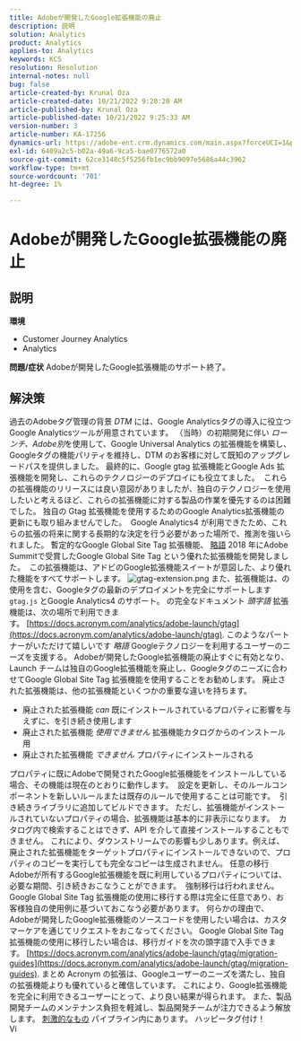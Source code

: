 ```yaml
---
title: Adobeが開発したGoogle拡張機能の廃止
description: 説明
solution: Analytics
product: Analytics
applies-to: Analytics
keywords: KCS
resolution: Resolution
internal-notes: null
bug: false
article-created-by: Krunal Oza
article-created-date: 10/21/2022 9:20:20 AM
article-published-by: Krunal Oza
article-published-date: 10/21/2022 9:25:33 AM
version-number: 3
article-number: KA-17256
dynamics-url: https://adobe-ent.crm.dynamics.com/main.aspx?forceUCI=1&pagetype=entityrecord&etn=knowledgearticle&id=98c25394-2151-ed11-bba2-0022480867fb
exl-id: 6409a2c5-b02a-49a6-9ca5-bae0776572a0
source-git-commit: 62ce3148c5f5256fb1ec9bb9097e5686a44c3962
workflow-type: tm+mt
source-wordcount: '701'
ht-degree: 1%

---
```


# Adobeが開発したGoogle拡張機能の廃止

## 説明

<b>環境</b>
- Customer Journey Analytics
- Analytics



<b>問題/症状</b>
Adobeが開発したGoogle拡張機能のサポート終了。


## 解決策

過去のAdobeタグ管理の背景 *DTM* には、Google Analyticsタグの導入に役立つGoogle Analyticsツールが用意されています。
（当時）の初期開発に伴い *ローンチ、Adobe別*を使用して、Google Universal Analytics の拡張機能を構築し、Googleタグの機能パリティを維持し、DTM のお客様に対して既知のアップグレードパスを提供しました。
最終的に、Google gtag 拡張機能とGoogle Ads 拡張機能を開発し、これらのテクノロジーのデプロイにも役立てました。  これらの拡張機能のリリースには良い意図がありましたが、独自のテクノロジーを使用したいと考えるほど、これらの拡張機能に対する製品の作業を優先するのは困難でした。 独自の Gtag 拡張機能を使用するためのGoogle Analytics拡張機能の更新にも取り組みませんでした。 
Google Analytics4 が利用できたため、これらの拡張の将来に関する長期的な決定を行う必要があった場所で、推測を強いられました。
暫定的なGoogle Global Site Tag 拡張機能、 [略語](https://www.acronym.com/) 2018 年にAdobe Summitで受賞したGoogle Global Site Tag という優れた拡張機能を開発しました。  この拡張機能は、アドビのGoogle拡張機能スイートが意図した、より優れた機能をすべてサポートします。
![gtag-extension.png](https://experienceleaguecommunities.adobe.com/t5/image/serverpage/image-id/32446iD3F68A3559E15F49/image-size/large?v=v2&amp;amp;px=999 "gtag-extension.png")
また、拡張機能は、の使用を含む、Googleタグの最新のデプロイメントを完全にサポートします `gtag.js` とGoogle Analytics4 のサポート。
の完全なドキュメント *頭字語* 拡張機能は、次の場所で利用できます。 [https://docs.acronym.com/analytics/adobe-launch/gtag](https://docs.acronym.com/analytics/adobe-launch/gtag).
このようなパートナーがいただけて嬉しいです *略語* Googleテクノロジーを利用するユーザーのニーズを支援する。
Adobeが開発したGoogle拡張機能の廃止すぐに有効となり、Launch チームは独自のGoogle拡張機能を廃止し、Googleタグのニーズに合わせてGoogle Global Site Tag 拡張機能を使用することをお勧めします。
廃止された拡張機能は、他の拡張機能といくつかの重要な違いを持ちます。
- 廃止された拡張機能 *can* 既にインストールされているプロパティに影響を与えずに、を引き続き使用します
- 廃止された拡張機能 *使用できません* 拡張機能カタログからのインストール用
- 廃止された拡張機能 *できません* プロパティにインストールされる

プロパティに既にAdobeで開発されたGoogle拡張機能をインストールしている場合、その機能は現在のとおりに動作します。  設定を更新し、そのルールコンポーネントを新しいルールまたは既存のルールで使用することは可能です。  引き続きライブラリに追加してビルドできます。
ただし、拡張機能がインストールされていないプロパティの場合、拡張機能は基本的に非表示になります。  カタログ内で検索することはできず、API を介して直接インストールすることもできません。
これにより、ダウンストリームでの影響も少しあります。例えば、廃止された拡張機能をターゲットプロパティにインストールできないので、プロパティのコピーを実行しても完全なコピーは生成されません。
任意の移行Adobeが所有するGoogle拡張機能を既に利用しているプロパティについては、必要な期間、引き続きおこなうことができます。  強制移行は行われません。  Google Global Site Tag 拡張機能の使用に移行する際は完全に任意であり、お客様独自の使用例に基づいておこなう必要があります。
何らかの理由で、Adobeが開発したGoogle拡張機能のソースコードを使用したい場合は、カスタマーケアを通じてリクエストをおこなってください。
Google Global Site Tag 拡張機能の使用に移行したい場合は、移行ガイドを次の頭字語で入手できます。 [https://docs.acronym.com/analytics/adobe-launch/gtag/migration-guides](https://docs.acronym.com/analytics/adobe-launch/gtag/migration-guides).
まとめ Acronym の拡張は、Googleユーザーのニーズを満たし、独自の拡張機能よりも優れていると確信しています。 これにより、Google拡張機能を完全に利用できるユーザーにとって、より良い結果が得られます。 また、製品開発チームのメンテナンス負担を軽減し、製品開発チームが注力できるよう解放します。 [刺激的なもの](https://experienceleaguecommunities.adobe.com/t5/adobe-experience-platform-launch/data-collection-roadmap/ba-p/401733) パイプライン内にあります。
ハッピータグ付け！<br>Vi
